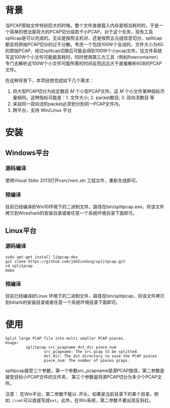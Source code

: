 # 背景
当PCAP原始文件特别巨大的时候，整个文件直接载入内存是相当耗时的，于是一个简单的想法是将大的PCAP切分成若干小PCAP。对于这个任务，现有工具splitcap是可以完成的。无论是按照主机对、还是按照五元组信息切分，splitcap都会将原始PCAP切分的过于分散。考虑一个包括100W个会话的、文件大小为6G的原始PCAP，经过splitcap切换后可能会得到100W个小pcap文件。往文件系统写这100W个小文件可能极其耗时，同时使用第三方工具（例如flowcontainer）专门去解析这100W个小文件可能所需的时间反而远远大于直接解析6GB的PCAP文件。

在这种背景下，本项目想完成如下几个需求：

1. 将大型PCAP切分为给定数目 $M$ 个小型PCAP文件。这 $M$ 个小文件某种指标尽量相同。这种指标可能是：1. 文件大小; 2. packet数目; 3. 双向流数目 等
2. 来自同一双向流的packet必须划分到同一PCAP文件内。
3. 跨平台，支持 Win/Linux 平台

# 安装
## Windows平台
### 源码编译
使用Visual Stdio 2013打开vsrc/vsrc.sln 工程文件，重新生成即可。
### 预编译
目前已经编译好Win10环境下的二进制文件，路径在bin/splitpcap.exe，将该文件拷贝到Wireshark的安装目录或者任意一个系统环境目录下面即可。
## Linux平台
### 源码编译
```
sudo apt-get install libpcap-dev
git clone https://github.com/jmhIcoding/splitpcap.git
cd splitpcap
make
```
### 预编译

目前已经编译好Linux 环境下的二进制文件，路径在bin/splitpcap，将该文件拷贝到tshark的安装目录或者任意一个系统环境目录下面即可。
# 使用
```
Split large PCAP file into multi smaller PCAP pieces.
Usage:
         splitpcap src_pcapname dst_dir piece_num
                 src_pcapname: The src pcap to be splitted.
                 dst_dir: The dst directory to save the PCAP pieces
                 piece_num: The number of pieces pcaps.

```

splitpcap接受三个参数，第一个参数src_pcapname是源PCAP路径，第二参数是接受目标小PCAP文件的文件夹， 第三个参数是将源PCAP切分为多少个PCAP文件。

注意： 在Win平台，第二参数不能以`.`开头，如果是当前目录下的某个目录，例如`.\\nat`可以直接写成`nat`。此外，在Win系统，第二参数不要出现反斜杠。
